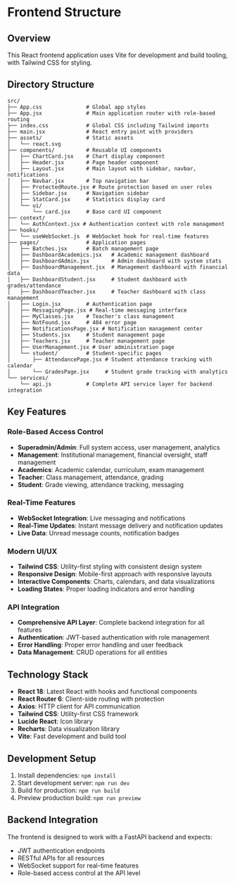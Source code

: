 # Frontend Structure

## Overview
This React frontend application uses Vite for development and build tooling, with Tailwind CSS for styling.

## Directory Structure

```
src/
├── App.css              # Global app styles
├── App.jsx              # Main application router with role-based routing
├── index.css            # Global CSS including Tailwind imports
├── main.jsx             # React entry point with providers
├── assets/              # Static assets
│   └── react.svg
├── components/          # Reusable UI components
│   ├── ChartCard.jsx    # Chart display component
│   ├── Header.jsx       # Page header component
│   ├── Layout.jsx       # Main layout with sidebar, navbar, notifications
│   ├── Navbar.jsx       # Top navigation bar
│   ├── ProtectedRoute.jsx # Route protection based on user roles
│   ├── Sidebar.jsx      # Navigation sidebar
│   ├── StatCard.jsx     # Statistics display card
│   └── ui/
│       └── card.jsx     # Base card UI component
├── context/
│   └── AuthContext.jsx # Authentication context with role management
├── hooks/
│   └── useWebSocket.js  # WebSocket hook for real-time features
├── pages/               # Application pages
│   ├── Batches.jsx      # Batch management page
│   ├── DashboardAcademics.jsx   # Academic management dashboard
│   ├── DashboardAdmin.jsx       # Admin dashboard with system stats
│   ├── DashboardManagement.jsx  # Management dashboard with financial data
│   ├── DashboardStudent.jsx     # Student dashboard with grades/attendance
│   ├── DashboardTeacher.jsx     # Teacher dashboard with class management
│   ├── Login.jsx        # Authentication page
│   ├── MessagingPage.jsx # Real-time messaging interface
│   ├── MyClasses.jsx    # Teacher's class management
│   ├── NotFound.jsx     # 404 error page
│   ├── NotificationsPage.jsx # Notification management center
│   ├── Students.jsx     # Student management page
│   ├── Teachers.jsx     # Teacher management page
│   ├── UserManagement.jsx # User administration page
│   └── student/         # Student-specific pages
│       ├── AttendancePage.jsx # Student attendance tracking with calendar
│       └── GradesPage.jsx     # Student grade tracking with analytics
└── services/
    └── api.js           # Complete API service layer for backend integration
```

## Key Features

### Role-Based Access Control
- **Superadmin/Admin**: Full system access, user management, analytics
- **Management**: Institutional management, financial oversight, staff management  
- **Academics**: Academic calendar, curriculum, exam management
- **Teacher**: Class management, attendance, grading
- **Student**: Grade viewing, attendance tracking, messaging

### Real-Time Features
- **WebSocket Integration**: Live messaging and notifications
- **Real-Time Updates**: Instant message delivery and notification updates
- **Live Data**: Unread message counts, notification badges

### Modern UI/UX
- **Tailwind CSS**: Utility-first styling with consistent design system
- **Responsive Design**: Mobile-first approach with responsive layouts
- **Interactive Components**: Charts, calendars, and data visualizations
- **Loading States**: Proper loading indicators and error handling

### API Integration
- **Comprehensive API Layer**: Complete backend integration for all features
- **Authentication**: JWT-based authentication with role management
- **Error Handling**: Proper error handling and user feedback
- **Data Management**: CRUD operations for all entities

## Technology Stack

- **React 18**: Latest React with hooks and functional components
- **React Router 6**: Client-side routing with protection
- **Axios**: HTTP client for API communication
- **Tailwind CSS**: Utility-first CSS framework
- **Lucide React**: Icon library
- **Recharts**: Data visualization library
- **Vite**: Fast development and build tool

## Development Setup

1. Install dependencies: `npm install`
2. Start development server: `npm run dev`
3. Build for production: `npm run build`
4. Preview production build: `npm run preview`

## Backend Integration

The frontend is designed to work with a FastAPI backend and expects:
- JWT authentication endpoints
- RESTful APIs for all resources
- WebSocket support for real-time features
- Role-based access control at the API level
